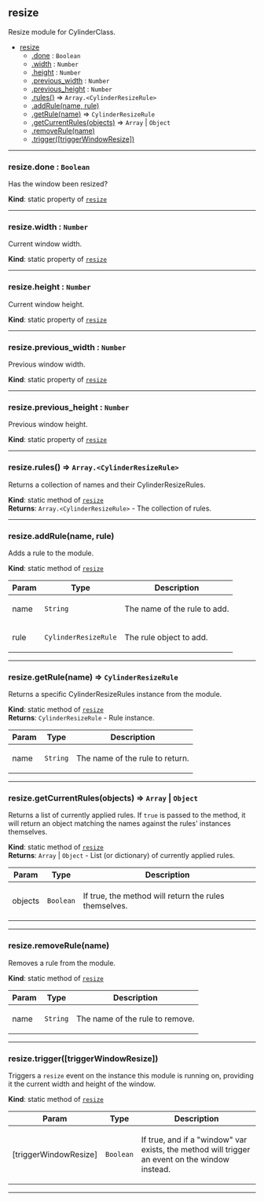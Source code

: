<a name="module_resize"></a>

## resize
Resize module for CylinderClass.


* [resize](#module_resize)
    * [.done](#module_resize.done) : <code>Boolean</code>
    * [.width](#module_resize.width) : <code>Number</code>
    * [.height](#module_resize.height) : <code>Number</code>
    * [.previous_width](#module_resize.previous_width) : <code>Number</code>
    * [.previous_height](#module_resize.previous_height) : <code>Number</code>
    * [.rules()](#module_resize.rules) ⇒ <code>Array.&lt;CylinderResizeRule&gt;</code>
    * [.addRule(name, rule)](#module_resize.addRule)
    * [.getRule(name)](#module_resize.getRule) ⇒ <code>CylinderResizeRule</code>
    * [.getCurrentRules(objects)](#module_resize.getCurrentRules) ⇒ <code>Array</code> &#124; <code>Object</code>
    * [.removeRule(name)](#module_resize.removeRule)
    * [.trigger([triggerWindowResize])](#module_resize.trigger)


* * *

<a name="module_resize.done"></a>

### resize.done : <code>Boolean</code>
Has the window been resized?

**Kind**: static property of <code>[resize](#module_resize)</code>  

* * *

<a name="module_resize.width"></a>

### resize.width : <code>Number</code>
Current window width.

**Kind**: static property of <code>[resize](#module_resize)</code>  

* * *

<a name="module_resize.height"></a>

### resize.height : <code>Number</code>
Current window height.

**Kind**: static property of <code>[resize](#module_resize)</code>  

* * *

<a name="module_resize.previous_width"></a>

### resize.previous_width : <code>Number</code>
Previous window width.

**Kind**: static property of <code>[resize](#module_resize)</code>  

* * *

<a name="module_resize.previous_height"></a>

### resize.previous_height : <code>Number</code>
Previous window height.

**Kind**: static property of <code>[resize](#module_resize)</code>  

* * *

<a name="module_resize.rules"></a>

### resize.rules() ⇒ <code>Array.&lt;CylinderResizeRule&gt;</code>
Returns a collection of names and their CylinderResizeRules.

**Kind**: static method of <code>[resize](#module_resize)</code>  
**Returns**: <code>Array.&lt;CylinderResizeRule&gt;</code> - The collection of rules.  

* * *

<a name="module_resize.addRule"></a>

### resize.addRule(name, rule)
Adds a rule to the module.

**Kind**: static method of <code>[resize](#module_resize)</code>  
<table>
  <thead>
    <tr>
      <th>Param</th><th>Type</th><th>Description</th>
    </tr>
  </thead>
  <tbody>
<tr>
    <td>name</td><td><code>String</code></td><td><p>The name of the rule to add.</p>
</td>
    </tr><tr>
    <td>rule</td><td><code>CylinderResizeRule</code></td><td><p>The rule object to add.</p>
</td>
    </tr>  </tbody>
</table>


* * *

<a name="module_resize.getRule"></a>

### resize.getRule(name) ⇒ <code>CylinderResizeRule</code>
Returns a specific CylinderResizeRules instance from the module.

**Kind**: static method of <code>[resize](#module_resize)</code>  
**Returns**: <code>CylinderResizeRule</code> - Rule instance.  
<table>
  <thead>
    <tr>
      <th>Param</th><th>Type</th><th>Description</th>
    </tr>
  </thead>
  <tbody>
<tr>
    <td>name</td><td><code>String</code></td><td><p>The name of the rule to return.</p>
</td>
    </tr>  </tbody>
</table>


* * *

<a name="module_resize.getCurrentRules"></a>

### resize.getCurrentRules(objects) ⇒ <code>Array</code> &#124; <code>Object</code>
Returns a list of currently applied rules.If `true` is passed to the method, it will return an objectmatching the names against the rules' instances themselves.

**Kind**: static method of <code>[resize](#module_resize)</code>  
**Returns**: <code>Array</code> &#124; <code>Object</code> - List (or dictionary) of currently applied rules.  
<table>
  <thead>
    <tr>
      <th>Param</th><th>Type</th><th>Description</th>
    </tr>
  </thead>
  <tbody>
<tr>
    <td>objects</td><td><code>Boolean</code></td><td><p>If true, the method will return the rules themselves.</p>
</td>
    </tr>  </tbody>
</table>


* * *

<a name="module_resize.removeRule"></a>

### resize.removeRule(name)
Removes a rule from the module.

**Kind**: static method of <code>[resize](#module_resize)</code>  
<table>
  <thead>
    <tr>
      <th>Param</th><th>Type</th><th>Description</th>
    </tr>
  </thead>
  <tbody>
<tr>
    <td>name</td><td><code>String</code></td><td><p>The name of the rule to remove.</p>
</td>
    </tr>  </tbody>
</table>


* * *

<a name="module_resize.trigger"></a>

### resize.trigger([triggerWindowResize])
Triggers a <code>resize</code> event on the instance this module is running on,providing it the current width and height of the window.

**Kind**: static method of <code>[resize](#module_resize)</code>  
<table>
  <thead>
    <tr>
      <th>Param</th><th>Type</th><th>Description</th>
    </tr>
  </thead>
  <tbody>
<tr>
    <td>[triggerWindowResize]</td><td><code>Boolean</code></td><td><p>If true, and if a &quot;window&quot; var exists, the method will trigger an event on the window instead.</p>
</td>
    </tr>  </tbody>
</table>


* * *

